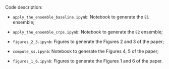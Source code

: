 Code description: 

* `apply_the_ensemble_baseline.ipynb`: Notebook to generate the `E1` ensemble;

* `apply_the_ensemble_crps.ipynb`: Notebook to generate the `E2` ensemble;

* `figures_2_3.ipynb`: Figures to generate the Figures 2 and 3 of the paper;

* `compute_ss.ipynb`: Notebook to generate the Figures 4, 5 of the paper;

* `figures_1_6.ipynb`: Figures to generate the Figures 1 and 6 of the paper. 
